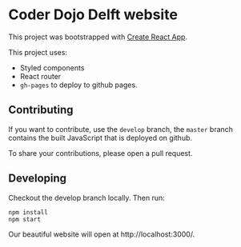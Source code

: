 # Coder Dojo Delft website

This project was bootstrapped with [Create React App](https://github.com/facebook/create-react-app).

This project uses:

- Styled components
- React router
- `gh-pages` to deploy to github pages.

## Contributing

If you want to contribute, use the `develop` branch, the `master` branch contains the built JavaScript that is deployed on github.

To share your contributions, please open a pull request.

## Developing

Checkout the develop branch locally. Then run:

```
npm install
npm start
```

Our beautiful website will open at http://localhost:3000/.
